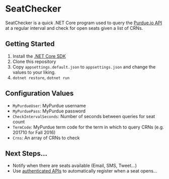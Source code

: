 # SeatChecker
SeatChecker is a quick .NET Core program used to query the [Purdue.io API](https://github.com/Purdue-io/PurdueApi) at a regular interval and check for open seats given a list of CRNs.

## Getting Started
1. Install the [.NET Core SDK](https://www.microsoft.com/net/core)
2. Clone this repository
3. Copy `appsettings.default.json` to `appsettings.json` and change the values to your liking.
4. `dotnet restore`, `dotnet run`

## Configuration Values
- `MyPurdueUser`: MyPurdue username
- `MyPurduePass`: MyPurdue password
- `CheckIntervalSeconds`: Number of seconds between queries for seat count
- `TermCode`: MyPurdue term code for the term in which to query CRNs (e.g. 201710 for Fall 2016)
- `Crns`: An array of CRNs to check

## Next Steps...
- Notify when there are seats available (Email, SMS, Tweet...)
- Use [authenticated APIs](https://github.com/Purdue-io/PurdueApi/blob/2945ab719043a3fdab77edb1759c73610b48e963/Purdue.io%20API/Controllers/StudentController.cs#L120) to automatically register when a seat opens...